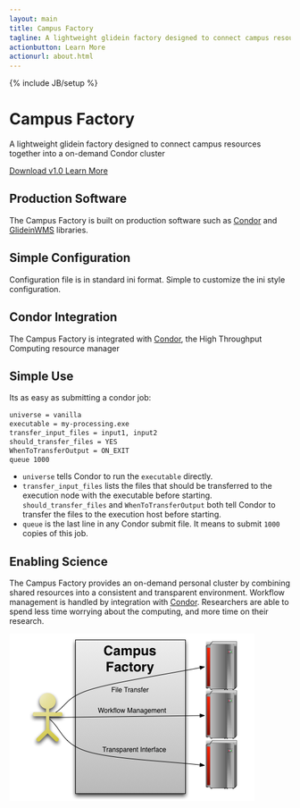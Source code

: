 ```yaml
---
layout: main
title: Campus Factory
tagline: A lightweight glidein factory designed to connect campus resources together into a on-demand Condor cluster
actionbutton: Learn More
actionurl: about.html
---
```

{% include JB/setup %}

<div class="row-fluid">
<div class="hero-unit">
<h1>Campus Factory</h1>
<p>A lightweight glidein factory designed to connect campus resources together into a on-demand Condor cluster</p>
<p>
<a href="https://github.com/djw8605/campus-factory/zipball/v1.0" class="btn btn-primary btn-large">
Download v1.0
</a>
<a class="btn btn-info btn-large" href="about.html">
Learn More
</a>
</p>
</div>
</div>
<div class="row-fluid">
<div class="span4">
<div class="well">
<h2>Production Software</h2>
<p>
The Campus Factory is built on production software such as <a href="http://research.cs.wisc.edu/condor/">Condor</a> and <a href="http://www.uscms.org/SoftwareComputing/Grid/WMS/glideinWMS/">GlideinWMS</a> libraries.
</p>
</div>
</div> <!-- END SPAN -->
<div class="span4">
<div class="well">
<h2>Simple Configuration</h2>
<p>
Configuration file is in standard ini format.  Simple to customize the ini style configuration.
</p>
</div>
</div> <!-- END SPAN -->
<div class="span4">
<div class="well">
<h2>Condor Integration</h2>
<p>
The Campus Factory is integrated with <a href="http://research.cs.wisc.edu/condor/">Condor</a>, the High Throughput Computing resource manager
</p>
</div>
</div> <!-- END SPAN -->
</div>

<div class="row-fluid">
<div class="span6">

<h2> Simple Use </h2>
<p>
Its as easy as submitting a condor job: </p>

<pre>
<code>universe = vanilla
executable = my-processing.exe
transfer_input_files = input1, input2
should_transfer_files = YES
WhenToTransferOutput = ON_EXIT
queue 1000</code> 
</pre>

<ul>
<li><code>universe</code> tells Condor to run the <code>executable</code> directly.  </li>

<li><code>transfer_input_files</code> lists the files that should be transferred to the execution node with the executable before starting.  <code>should_transfer_files</code> and <code>WhenToTransferOutput</code> both tell Condor to transfer the files to the execution host before starting.  </li>

<li>
<code>queue</code> is the last line in any Condor submit file.  It means to submit <code>1000</code> copies of this job.
</li>
</ul>

</div><!-- end span -->
<div class="span6">
<h2>Enabling Science</h2>
<p>The Campus Factory provides an on-demand personal cluster by combining shared resources into a consistent and transparent environment.  Workflow management is handled by integration with <a href="http://research.cs.wisc.edu/condor/">Condor</a>.  Researchers are able to spend less time worrying about the computing, and more time on their research.</p>
<div class="thumbnail">
<img src="assets/images/campus-factory-title.png">
</div>



</div> <!-- end span -->
</div> 

